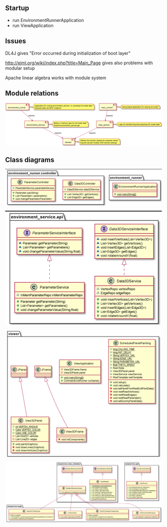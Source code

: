 
## Startup
* run EnvironmentRunnerApplication
* run ViewApplication


## Issues
DL4J gives "Error occurred during initialization of boot layer"

http://ejml.org/wiki/index.php?title=Main_Page
gives also problems with modular setup

Apache linear algebra works with module system


## Module relations
![img_1.png](img_1.png)

## Class diagrams

![img_3.png](img_3.png)

![img.png](img.png)

![img_2.png](img_2.png)

![img_4.png](img_4.png)
